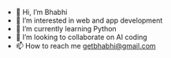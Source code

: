 - 👋 Hi, I’m Bhabhi
- 👀 I’m interested in web and app development
- 🌱 I’m currently learning Python
- 💞️ I’m looking to collaborate on AI coding
- 📫 How to reach me getbhabhi@gmail.com

<!---
getbhabhi/getbhabhi is a ✨ special ✨ repository because its `README.md` (this file) appears on your GitHub profile.
You can click the Preview link to take a look at your changes.
--->
